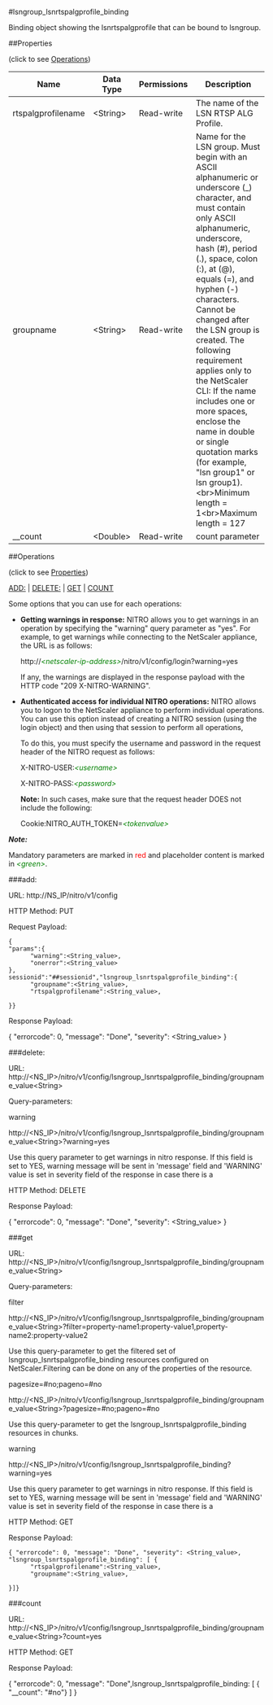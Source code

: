 #lsngroup_lsnrtspalgprofile_binding

Binding object showing the lsnrtspalgprofile that can be bound to lsngroup.


##Properties 
<span>(click to see [Operations](#operations))</span>


<table><thead><tr><th>Name</th><th> Data Type</th><th> Permissions</th><th>Description</th></tr></thead><tbody><tr><td>rtspalgprofilename</td><td>&lt;String></td><td>Read-write</td><td>The name of the LSN RTSP ALG Profile.</td><tr><tr><td>groupname</td><td>&lt;String></td><td>Read-write</td><td>Name for the LSN group. Must begin with an ASCII alphanumeric or underscore (_) character, and must contain only ASCII alphanumeric, underscore, hash (#), period (.), space, colon (:), at (@), equals (=), and hyphen (-) characters. Cannot be changed after the LSN group is created. The following requirement applies only to the NetScaler CLI: If the name includes one or more spaces, enclose the name in double or single quotation marks (for example, "lsn group1" or lsn group1).&lt;br>Minimum length = 1&lt;br>Maximum length = 127</td><tr><tr><td>__count</td><td>&lt;Double></td><td>Read-write</td><td>count parameter</td><tr></tbody></table>
##Operations 
<span>(click to see [Properties](#properties))</span>


[ADD:](#add:) | [DELETE:](#delete:) | [GET](#get) | [COUNT](#count)


Some options that you can use for each operations:
<ul><li><p><b>Getting warnings in response:</b> NITRO allows you to get warnings in an operation by specifying the "warning" query parameter as "yes". For example, to get warnings while connecting to the NetScaler appliance, the URL is as follows:</p><p>http://<span style="color:green;font-style:italic;">&lt;netscaler-ip-address&gt;</span>/nitro/v1/config/login?warning=yes</p><p>If any, the warnings are displayed in the response payload with the HTTP code "209 X-NITRO-WARNING".</p></li><li><p><b>Authenticated access for individual NITRO operations:</b> NITRO allows you to logon to the NetScaler appliance to perform individual operations. You can use this option instead of creating a NITRO session (using the login object) and then using that session to perform all operations,</p><p>To do this, you must specify the username and password in the request header of the NITRO request as follows:</p><p>X-NITRO-USER:<span style="color:green;font-style:italic;">&lt;username&gt;</span></p><p>X-NITRO-PASS:<span style="color:green;font-style:italic;">&lt;password&gt;</span></p><p><b>Note:</b> In such cases, make sure that the request header DOES not include the following:</p><p>Cookie:NITRO_AUTH_TOKEN=<span style="color:green;font-style:italic;">&lt;tokenvalue&gt;</span></p></li></ul>



***Note:*** 
Mandatory parameters are marked in <span style="color:#FF0000;">red</span> and placeholder content is marked in <span style="color:green;font-style:italic">&lt;green&gt;</span>.

###add:



URL: http://NS_IP/nitro/v1/config
HTTP Method: PUT
Request Payload: ```{"params":{      "warning":<String_value>,      "onerror":<String_value>},sessionid":"##sessionid","lsngroup_lsnrtspalgprofile_binding":{      "groupname":<String_value>,      "rtspalgprofilename":<String_value>,}}```
Response Payload: 
{ "errorcode": 0, "message": "Done", "severity": <String_value> }


###delete:



URL: http://&lt;NS_IP&gt;/nitro/v1/config/lsngroup_lsnrtspalgprofile_binding/groupname_value&lt;String&gt;
Query-parameters:
warning
http://&lt;NS_IP&gt;/nitro/v1/config/lsngroup_lsnrtspalgprofile_binding/groupname_value&lt;String&gt;?warning=yes
Use this query parameter to get warnings in nitro response. If this field is set to YES, warning message will be sent in 'message' field and 'WARNING' value is set in severity field of the response in case there is a



HTTP Method: DELETE
Response Payload: 
{ "errorcode": 0, "message": "Done", "severity": <String_value> }


###get



URL: http://&lt;NS_IP&gt;/nitro/v1/config/lsngroup_lsnrtspalgprofile_binding/groupname_value&lt;String&gt;
Query-parameters:
filter
http://&lt;NS_IP&gt;/nitro/v1/config/lsngroup_lsnrtspalgprofile_binding/groupname_value&lt;String&gt;?filter=property-name1:property-value1,property-name2:property-value2
Use this query-parameter to get the filtered set of lsngroup_lsnrtspalgprofile_binding resources configured on NetScaler.Filtering can be done on any of the properties of the resource.


pagesize=#no;pageno=#no
http://&lt;NS_IP&gt;/nitro/v1/config/lsngroup_lsnrtspalgprofile_binding/groupname_value&lt;String&gt;?pagesize=#no;pageno=#no
Use this query-parameter to get the lsngroup_lsnrtspalgprofile_binding resources in chunks.


warning
http://&lt;NS_IP&gt;/nitro/v1/config/lsngroup_lsnrtspalgprofile_binding?warning=yes
Use this query parameter to get warnings in nitro response. If this field is set to YES, warning message will be sent in 'message' field and 'WARNING' value is set in severity field of the response in case there is a



HTTP Method: GET
Response Payload: ```{ "errorcode": 0, "message": "Done", "severity": <String_value>, "lsngroup_lsnrtspalgprofile_binding": [ {      "rtspalgprofilename":<String_value>,      "groupname":<String_value>,}]}```



###count



URL: http://&lt;NS_IP&gt;/nitro/v1/config/lsngroup_lsnrtspalgprofile_binding/groupname_value&lt;String&gt;?count=yes
HTTP Method: GET
Response Payload: 
{ "errorcode": 0, "message": "Done",lsngroup_lsnrtspalgprofile_binding: [ { "__count": "#no"} ] }


